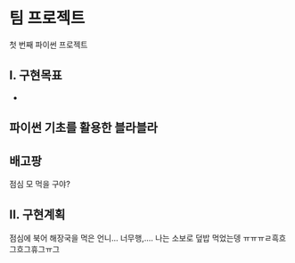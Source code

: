 # 팀 프로젝트
첫 번째 파이썬 프로젝트

## I. 구현목표
-
파이썬 기초를 활용한 블라블라
-
배고팡
-
점심 모 먹을 구야?

## II. 구현계획

점심에 북어 해장국을 먹은 언니... 너무행,.... 나는 소보로 덮밥 먹었는뎅 ㅠㅠㅠㄹ흑흐그흐그휴그ㅠ그
